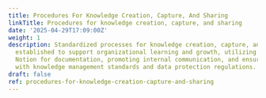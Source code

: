 ```yaml
---
title: Procedures For Knowledge Creation, Capture, And Sharing
linkTitle: Procedures for knowledge creation, capture, and sharing
date: '2025-04-29T17:09:00Z'
weight: 1
description: Standardized processes for knowledge creation, capture, and sharing are
  established to support organizational learning and growth, utilizing tools like
  Notion for documentation, promoting internal communication, and ensuring compliance
  with knowledge management standards and data protection regulations.
draft: false
ref: procedures-for-knowledge-creation-capture-and-sharing
---
```


